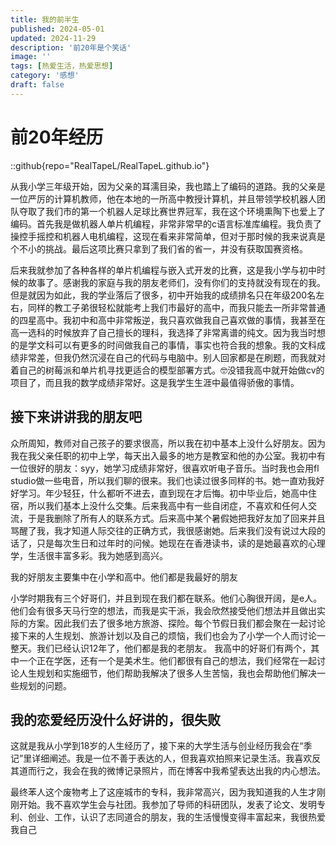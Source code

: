```yaml
---
title: 我的前半生
published: 2024-05-01
updated: 2024-11-29
description: '前20年是个笑话'
image: ''
tags: [热爱生活，热爱思想]
category: '感想'
draft: false 
---
```


#
# 前20年经历

::github{repo="RealTapeL/RealTapeL.github.io"}

从我小学三年级开始，因为父亲的耳濡目染，我也踏上了编码的道路。我的父亲是一位严厉的计算机教师，他在本地的一所高中教授计算机，并且带领学校机器人团队夺取了我们市的第一个机器人足球比赛世界冠军，我在这个环境熏陶下也爱上了编码。首先我是做机器人单片机编程，非常非常早的c语言标准库编程。我负责了操控手摇控和机器人电机编程，这现在看来非常简单，但对于那时候的我来说真是个不小的挑战。最后这项比赛只拿到了我们省的省一，并没有获取国赛资格。

后来我就参加了各种各样的单片机编程与嵌入式开发的比赛，这是我小学与初中时候的故事了。感谢我的家庭与我的朋友老师们，没有你们的支持就没有现在的我。但是就因为如此，我的学业落后了很多，初中开始我的成绩排名只在年级200名左右，同样的教工子弟很轻松就能考上我们市最好的高中，而我只能去一所非常普通的四星高中。我初中和高中非常叛逆，我只喜欢做我自己喜欢做的事情，我甚至在高一选科的时候放弃了自己擅长的理科，我选择了非常离谱的纯文。因为我当时想的是学文科可以有更多的时间做我自己的事情，事实也符合我的想象。我的文科成绩非常差，但我仍然沉浸在自己的代码与电脑中。别人回家都是在刷题，而我就对着自己的树莓派和单片机寻找更适合的模型部署方式。🤓没错我高中就开始做cv的项目了，而且我的数学成绩非常好。这是我学生生涯中最值得骄傲的事情。

## 接下来讲讲我的朋友吧

众所周知，教师对自己孩子的要求很高，所以我在初中基本上没什么好朋友。因为我在我父亲任职的初中上学，每天出入最多的地方是教室和他的办公室。我初中有一位很好的朋友：syy，她学习成绩非常好，很喜欢听电子音乐。当时我也会用fl studio做一些电音，所以我们聊的很来。我们也读过很多同样的书。她一直劝我好好学习。年少轻狂，什么都听不进去，直到现在才后悔。初中毕业后，她高中住宿，所以我们基本上没什么交集。后来我高中有一些自闭症，不喜欢和任何人交流，于是我删除了所有人的联系方式。后来高中某个暑假她把我好友加了回来并且骂醒了我，我才知道人际交往的正确方式，我很感谢她。后来我们没有说过大段的话了，只是每次生日和过年时的问候。她现在在香港读书，读的是她最喜欢的心理学，生活很丰富多彩。我为她感到高兴。

我的好朋友主要集中在小学和高中。他们都是我最好的朋友

小学时期我有三个好哥们，并且到现在我们都在联系。他们心胸很开阔，是e人。他们会有很多天马行空的想法，而我是实干派，我会欣然接受他们想法并且做出实际的方案。因此我们去了很多地方旅游、探险。每个节假日我们都会聚在一起讨论接下来的人生规划、旅游计划以及自己的烦恼，我们也会为了小学一个人而讨论一整天。我们已经认识12年了，他们都是我的老朋友。
我高中的好哥们有两个，其中一个正在学医，还有一个是美术生。他们都很有自己的想法，我们经常在一起讨论人生规划和实施细节，他们帮助我解决了很多人生苦恼，我也会帮助他们解决一些规划的问题。

## 我的恋爱经历没什么好讲的，很失败

这就是我从小学到18岁的人生经历了，接下来的大学生活与创业经历我会在“季记”里详细阐述。我是一位不善于表达的人，但我喜欢拍照来记录生活。我喜欢反其道而行之，我会在我的微博记录照片，而在博客中我希望表达出我的内心想法。


最终苯人这个废物考上了这座城市的专科，我非常高兴，因为我知道我的人生才刚刚开始。我不喜欢学生会与社团。我参加了导师的科研团队，发表了论文、发明专利、创业、工作，认识了志同道合的朋友，我的生活慢慢变得丰富起来，我很热爱我自己






